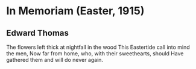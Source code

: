 # In Memoriam (Easter, 1915)
## Edward Thomas
The flowers left thick at nightfall in the wood
This Eastertide call into mind the men,
Now far from home, who, with their sweethearts, should
Have gathered them and will do never again.
